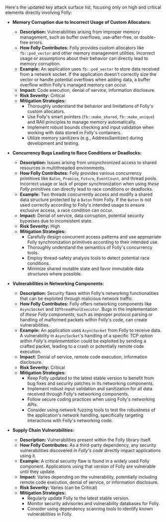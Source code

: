 Here's the updated key attack surface list, focusing only on high and critical elements directly involving Folly:

* **Memory Corruption due to Incorrect Usage of Custom Allocators:**
    * **Description:** Vulnerabilities arising from improper memory management, such as buffer overflows, use-after-free, or double-free errors.
    * **How Folly Contributes:** Folly provides custom allocators like `fb::pod_vector` and other memory management utilities. Incorrect usage or assumptions about their behavior can directly lead to memory corruption.
    * **Example:** An application uses `fb::pod_vector` to store data received from a network socket. If the application doesn't correctly size the vector or handle potential overflows when adding data, a buffer overflow within Folly's managed memory can occur.
    * **Impact:** Code execution, denial of service, information disclosure.
    * **Risk Severity:** Critical
    * **Mitigation Strategies:**
        * Thoroughly understand the behavior and limitations of Folly's custom allocators.
        * Use Folly's smart pointers (`fb::make_shared`, `fb::make_unique`) and RAII principles to manage memory automatically.
        * Implement robust bounds checking and input validation when working with data stored in Folly's containers.
        * Utilize memory sanitizers (e.g., AddressSanitizer) during development and testing.

* **Concurrency Bugs Leading to Race Conditions or Deadlocks:**
    * **Description:** Issues arising from unsynchronized access to shared resources in multithreaded environments.
    * **How Folly Contributes:** Folly provides various concurrency primitives like `Baton`, `Promise`, `Future`, `EventCount`, and thread pools. Incorrect usage or lack of proper synchronization when using *these Folly primitives* can directly lead to race conditions or deadlocks.
    * **Example:** Two threads concurrently access and modify a shared data structure protected by a `Baton` from Folly. If the `Baton` is not used correctly according to Folly's intended usage to ensure exclusive access, a race condition can occur.
    * **Impact:** Denial of service, data corruption, potential security bypasses due to inconsistent state.
    * **Risk Severity:** High
    * **Mitigation Strategies:**
        * Carefully design concurrent access patterns and use appropriate Folly synchronization primitives according to their intended use.
        * Thoroughly understand the semantics of Folly's concurrency tools.
        * Employ thread-safety analysis tools to detect potential race conditions.
        * Minimize shared mutable state and favor immutable data structures where possible.

* **Vulnerabilities in Networking Components:**
    * **Description:** Security flaws within Folly's networking functionalities that can be exploited through malicious network traffic.
    * **How Folly Contributes:** Folly offers networking components like `AsyncSocket` and `IOThreadPoolExecutor`. Bugs in the implementation of *these Folly components*, such as improper protocol parsing or handling of malformed packets within Folly's code, can create vulnerabilities.
    * **Example:** An application uses `AsyncSocket` from Folly to receive data. A vulnerability in `AsyncSocket`'s handling of a specific TCP option *within Folly's implementation* could be exploited by sending a crafted packet, leading to a crash or potentially remote code execution.
    * **Impact:** Denial of service, remote code execution, information disclosure.
    * **Risk Severity:** Critical
    * **Mitigation Strategies:**
        * Keep Folly updated to the latest stable version to benefit from bug fixes and security patches in its networking components.
        * Implement robust input validation and sanitization for all data received through Folly's networking components.
        * Follow secure coding practices when using Folly's networking APIs.
        * Consider using network fuzzing tools to test the robustness of the application's network handling, specifically targeting interactions with Folly's networking code.

* **Supply Chain Vulnerabilities:**
    * **Description:** Vulnerabilities present within the Folly library itself.
    * **How Folly Contributes:** As a third-party dependency, any security vulnerabilities discovered *in Folly's code* directly impact applications using it.
    * **Example:** A critical security flaw is found in a widely used Folly component. Applications using that version of Folly are vulnerable until they update.
    * **Impact:** Varies depending on the vulnerability, potentially including remote code execution, denial of service, or information disclosure.
    * **Risk Severity:** Varies (can be Critical)
    * **Mitigation Strategies:**
        * Regularly update Folly to the latest stable version.
        * Monitor security advisories and vulnerability databases for Folly.
        * Consider using dependency scanning tools to identify known vulnerabilities in Folly.